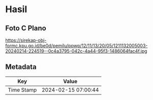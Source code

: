 # Hasil

## Foto C Plano

https://sirekap-obj-formc.kpu.go.id/be0d/pemilu/ppwp/12/11/13/20/05/1211132005003-20240214-224519--0c4a3795-042c-4a44-95f3-1486064fac4f.jpg


## Metadata

| Key        | Value               |
| ---------- | ------------------- |
| Time Stamp | 2024-02-15 07:00:44 |



